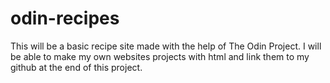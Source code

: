 # odin-recipes
This will be a basic recipe site made with the help of The Odin Project.
I will be able to make my own websites projects with html and link them
to my github at the end of this project.
